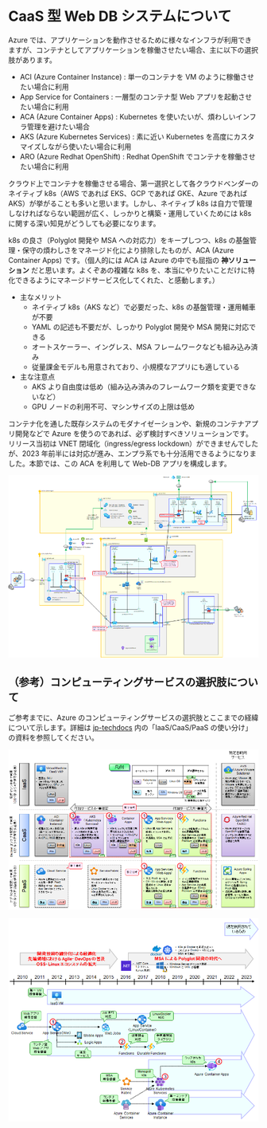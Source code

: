 # CaaS 型 Web DB システムについて

Azure では、アプリケーションを動作させるために様々なインフラが利用できますが、コンテナとしてアプリケーションを稼働させたい場合、主に以下の選択肢があります。

- ACI (Azure Container Instance) : 単一のコンテナを VM のように稼働させたい場合に利用
- App Service for Containers : 一層型のコンテナ型 Web アプリを起動させたい場合に利用
- ACA (Azure Container Apps) : Kubernetes を使いたいが、煩わしいインフラ管理を避けたい場合
- AKS (Azure Kubernetes Services) : 素に近い Kubernetes を高度にカスタマイズしながら使いたい場合に利用
- ARO (Azure Redhat OpenShift) : Redhat OpenShift でコンテナを稼働させたい場合に利用

クラウド上でコンテナを稼働させる場合、第一選択として各クラウドベンダーのネイティブ k8s（AWS であれば EKS、GCP であれば GKE、Azure であれば AKS）が挙がることも多いと思います。しかし、ネイティブ k8s は自力で管理しなければならない範囲が広く、しっかりと構築・運用していくためには k8s に関する深い知見がどうしても必要になります。

k8s の良さ（Polyglot 開発や MSA への対応力）をキープしつつ、k8s の基盤管理・保守の煩わしさをマネージド化により排除したものが、ACA (Azure Container Apps) です。（個人的には ACA は Azure の中でも屈指の **神ソリューション** だと思います。よくぞあの複雑な k8s を、本当にやりたいことだけに特化できるようにマネージドサービス化してくれた、と感動します。）

- 主なメリット
  - ネイティブ k8s（AKS など）で必要だった、k8s の基盤管理・運用輔車が不要
  - YAML の記述も不要だが、しっかり Polyglot 開発や MSA 開発に対応できる
  - オートスケーラー、イングレス、MSA フレームワークなども組み込み済み
  - 従量課金モデルも用意されており、小規模なアプリにも適している
- 主な注意点
  - AKS より自由度は低め（組み込み済みのフレームワーク類を変更できないなど）
  - GPU ノードの利用不可、マシンサイズの上限は低め

コンテナ化を通した既存システムのモダナイゼーションや、新規のコンテナアプリ開発などで Azure を使うのであれば、必ず検討すべきソリューションです。リリース当初は VNET 閉域化（ingress/egress lockdown）ができませんでしたが、2023 年前半には対応が進み、エンプラ系でも十分活用できるようになりました。本節では、この ACA を利用して Web-DB アプリを構成します。

![picture 4](./images/e7ec81878c93d2e06393e60d5e16eb1e7dcd1bb894670b823d4a98ed28478760.png)  

## （参考）コンピューティングサービスの選択肢について

ご参考までに、Azure のコンピューティングサービスの選択肢とここまでの経緯について示します。詳細は [jp-techdocs](https://github.com/Azure/jp-techdocs) 内の「IaaS/CaaS/PaaS の使い分け」の資料を参照してください。

![picture 0](./images/96705459fd984e91c83fe33d1e81a10d8bd882c6dbf40d9b70136f23094a2d87.png)  

![picture 2](./images/03a9db1ed3346ae7d85b69962e103cbf0a14498a562f9ea5fe7beaab78908a6d.png)  
